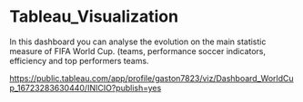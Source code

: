 # Tableau_Visualization

In this dashboard you can analyse the evolution on the main statistic measure of FIFA World Cup. (teams, performance soccer indicators, efficiency and top performers teams.

https://public.tableau.com/app/profile/gaston7823/viz/Dashboard_WorldCup_16723283630440/INICIO?publish=yes
